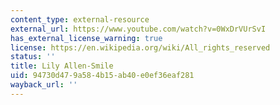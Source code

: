 ```yaml
---
content_type: external-resource
external_url: https://www.youtube.com/watch?v=0WxDrVUrSvI
has_external_license_warning: true
license: https://en.wikipedia.org/wiki/All_rights_reserved
status: ''
title: Lily Allen-Smile
uid: 94730d47-9a58-4b15-ab40-e0ef36eaf281
wayback_url: ''
---
```


